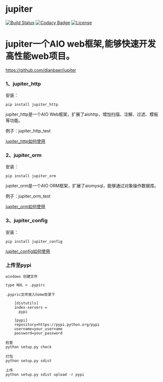 # jupiter

[![Build Status](https://travis-ci.org/dianbaer/jupiter.svg?branch=master)](https://travis-ci.org/dianbaer/jupiter)
[![Codacy Badge](https://api.codacy.com/project/badge/Grade/8c69b645d91f4407a74dcf1e56d67e52)](https://www.codacy.com/app/232365732/jupiter?utm_source=github.com&amp;utm_medium=referral&amp;utm_content=dianbaer/jupiter&amp;utm_campaign=Badge_Grade)
[![License](https://img.shields.io/badge/License-MIT-blue.svg)](LICENSE)


# jupiter一个AIO web框架,能够快速开发高性能web项目。


https://github.com/dianbaer/jupiter


### 1、jupiter_http

安装：
	
	pip install jupiter_http
	

jupiter_http是一个AIO Web框架，扩展了aiohttp，增加扫描、注解、过滤、模板等功能。


例子：jupiter_http_test


[jupiter_http如何使用](./jupiter_http)



### 2、jupiter_orm

安装：

	pip install jupiter_orm
	

jupiter_orm是一个AIO ORM框架，扩展了aiomysql，能够通过对象操作数据库。


例子：jupiter_orm_test


[jupiter_orm如何使用](./jupiter_orm)


### 3、jupiter_config

安装：

	pip install jupiter_config
	
	
[jupiter_config如何使用](./jupiter_config)




### 上传至pypi


	windows 创建文件

	type NUL > .pypirc

	.pypric文件放入home目录下

		[distutils]
		index-servers =
		  pypi

		[pypi]
		repository=https://pypi.python.org/pypi
		username=your_username
		password=your_password

	检查	
	python setup.py check

	打包
	python setup.py sdist

	上传
	python setup.py sdist upload -r pypi



	
